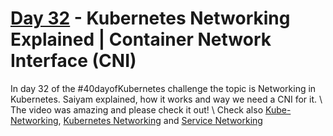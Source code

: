 # [Day 32](https://www.youtube.com/watch?v=EkAzMGldC5M) - Kubernetes Networking Explained | Container Network Interface (CNI)

In day 32 of the #40dayofKubernetes challenge the topic is Networking in Kubernetes. Saiyam explained, how it works and way we need a CNI for it. \\
The video was amazing and please check it out! \\
Check also [Kube-Networking](https://github.com/saiyam1814/kube-networking), [Kubernetes Networking](https://kubernetes.io/docs/concepts/cluster-administration/networking/) 
and [Service Networking](https://kubernetes.io/docs/concepts/services-networking/)
